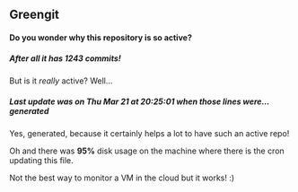 ## Greengit

#### Do you wonder why this repository is so active?

##### After all it has 1243 commits!

But is it *really* active? Well...

##### Last update was on Thu Mar 21 at 20:25:01 when those lines were... generated

Yes, generated, because it certainly helps a lot to have such an active repo!

Oh and there was **95%** disk usage on the machine
where there is the cron updating this file.

Not the best way to monitor a VM in the cloud but it works! :)
